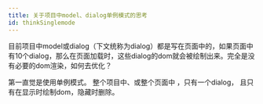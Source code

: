 ```yaml
---
title: 关于项目中model、dialog单例模式的思考
id: thinkSinglemode
---
```



目前项目中model或dialog（下文统称为dialog）都是写在页面中的，如果页面中有10个dialog，那么在页面加载时，这些dialog的dom就会被绘制出来。完全是没有必要的dom渲染，如何去优化？


第一直觉是使用单例模式。 整个项目中、或整个页面中 ，只有一个dialog， 且只有在显示时绘制dom，隐藏时删除。
